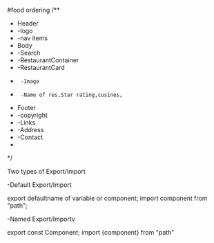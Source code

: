 #food ordering
/**
 * Header
 * -logo
 * -nav items
 * Body
 * -Search 
 * -RestaurantContainer
 *  -RestaurantCard
 *      -Image
 *      -Name of res,Star rating,cusines, 
 * Footer
 * -copyright
 * -Links
 * -Address
 * -Contact
 * 
 */

 Two types of Export/Import
 
 -Default Export/Import

 export defaultname of variable or component;
 import component from "path";

-Named Export/Importv

export const Component;
import {component} from "path"